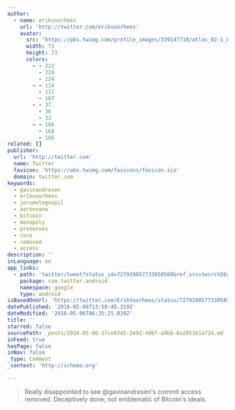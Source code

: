 ```yaml
---
author:
  - name: erikvoorhees
    url: 'http://twitter.com/erikvoorhees'
    avatar:
      src: 'https://pbs.twimg.com/profile_images/339147710/atlas_02-1_bigger.jpg'
      width: 73
      height: 73
      colors:
        - - 222
          - 224
          - 224
        - - 114
          - 111
          - 107
        - - 37
          - 36
          - 33
        - - 166
          - 168
          - 166
related: []
publisher:
  url: 'http://twitter.com'
  name: Twitter
  favicon: 'https://abs.twimg.com/favicons/favicon.ico'
  domain: twitter.com
keywords:
  - gavinandresen
  - erikvoorhees
  - jeromelegoupil
  - aaronvanw
  - bitcoin
  - monopoly
  - pretenses
  - core
  - removed
  - access
description: ''
inLanguage: en
app_links:
  - path: 'twitter/tweet?status_id=727929857733058560&ref_src=twsrc%5Egoogle%7Ctwcamp%5Eandroidseo%7Ctwgr%5Estatus%7Ctwterm%5E727929857733058560'
    package: com.twitter.android
    namespace: google
    type: android
isBasedOnUrl: 'https://twitter.com/ErikVoorhees/status/727929857733058560'
datePublished: '2016-05-06T13:58:45.319Z'
dateModified: '2016-05-06T06:35:25.039Z'
title: ''
starred: false
sourcePath: _posts/2016-05-06-1fce03d1-2e92-406f-a9bb-8a205161a724.md
inFeed: true
hasPage: false
inNav: false
_type: Comment
_context: 'http://schema.org'

---
```

> Really disappointed to see @gavinandresen's commit access removed. Deceptively done; not emblematic of Bitcoin's ideals.